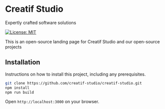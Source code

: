 # Creatif Studio
Expertly crafted software solutions

[![License: MIT](https://img.shields.io/badge/License-MIT-yellow.svg)](https://opensource.org/licenses/MIT)

This is an open-source landing page for Creatif Studio and our open-source projects

## Installation

Instructions on how to install this project, including any prerequisites.

```bash
git clone https://github.com/creatif-studio/creatif-studio.git
npm install
npm run build
```

Open `http://localhost:3000` on your browser.
